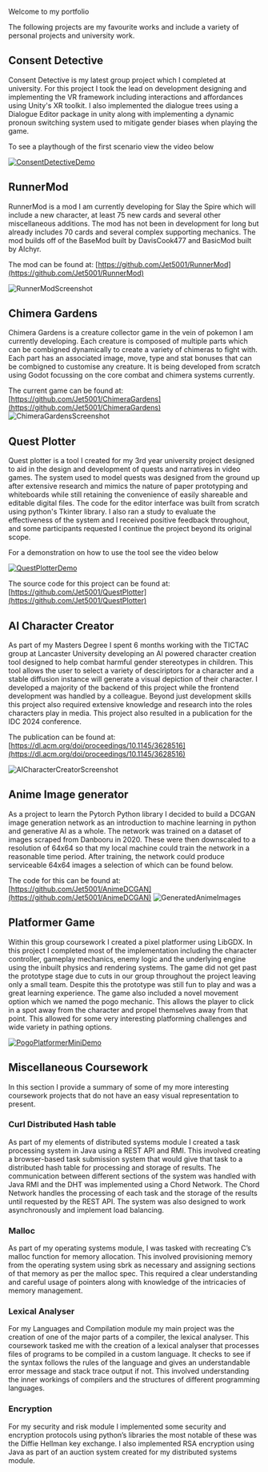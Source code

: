 Welcome to my portfolio

The following projects are my favourite works and include a variety of personal projects and university work.

## Consent Detective
Consent Detective is my latest group project which I completed at university.
For this project I took the lead on development designing and implementing the VR framework including interactions and affordances using Unity's XR toolkit.
I also implemented the dialogue trees using a Dialogue Editor package in unity along with implementing a dynamic pronoun switching system used to mitigate gender biases when playing the game.

To see a playthough of the first scenario view the video below

[![ConsentDetectiveDemo](http://img.youtube.com/vi/m_3OjZrgXoE/0.jpg)](http://www.youtube.com/watch?v=m_3OjZrgXoE "Consent Detective Scenario 1")


## RunnerMod
RunnerMod is a mod I am currently developing for Slay the Spire which will include a new character, at least 75 new cards and several other miscellaneous additions. The mod has not been in development for long but already includes 70 cards and several complex supporting mechanics. The mod builds off of the BaseMod built by DavisCook477 and BasicMod built by Alchyr.

The mod can be found at: [https://github.com/Jet5001/RunnerMod](https://github.com/Jet5001/RunnerMod)

![RunnerModScreenshot](/Assets/Images/RunnerMod2.png)

## Chimera Gardens
Chimera Gardens is a creature collector game in the vein of pokemon I am currently developing. Each creature is composed of multiple parts which can be combigned dynamically to create a variety of chimeras to fight with. Each part has an associated image, move, type and stat bonuses that can be combigned to customise any creature. It is being developed from scratch using Godot focussing on the core combat and chimera systems currently.

The current game can be found at: [https://github.com/Jet5001/ChimeraGardens](https://github.com/Jet5001/ChimeraGardens)
![ChimeraGardensScreenshot](/Assets/Images/ChimeraGardensScreenshot.png)

## Quest Plotter
Quest plotter is a tool I created for my 3rd year university project designed to aid in the design and development of quests and narratives in video games.
The system used to model quests was designed from the ground up after extensive research and mimics the nature of paper prototyping and whiteboards while still retaining the convenience of easily shareable and editable digital files. The code for the editor interface was built from scratch using python's Tkinter library. I also ran a study to evaluate the effectiveness of the system and I received positive feedback throughout, and some participants requested I continue the project beyond its original scope.

For a demonstration on how to use the tool see the video below

[![QuestPlotterDemo](http://img.youtube.com/vi/JmZ5pyrpeVo/0.jpg)](http://www.youtube.com/watch?v=JmZ5pyrpeVo "Quest Plotter Demo")

The source code for this project can be found at: [https://github.com/Jet5001/QuestPlotter](https://github.com/Jet5001/QuestPlotter)

## AI Character Creator
As part of my Masters Degree I spent 6 months working with the TICTAC group at Lancaster University developing an AI powered character creation tool designed to help combat harmful gender stereotypes in children. This tool allows the user to select a variety of desciriptors for a character and a stable diffusion instance will generate a visual depiction of their character. I developed a majority of the backend of this project while the frontend development was handled by a colleague. Beyond just development skills this project also required extensive knowledge and research into the roles characters play in media. This project also resulted in a publication for the IDC 2024 conference.

The publication can be found at: [https://dl.acm.org/doi/proceedings/10.1145/3628516](https://dl.acm.org/doi/proceedings/10.1145/3628516)

![AICharacterCreatorScreenshot](Assets/Images/AiCharacterCreatorImg.png)


## Anime Image generator
As a project to learn the Pytorch Python library I decided to build a DCGAN image generation network as an introduction to machine learning in python and generative AI as a whole. The network was trained on a dataset of images scraped from Danbooru in 2020. These were then downscaled to a resolution of 64x64 so that my local machine could train the network in a reasonable time period. After training, the network could produce serviceable 64x64 images a selection of which can be found below.

The code for this can be found at: [https://github.com/Jet5001/AnimeDCGAN](https://github.com/Jet5001/AnimeDCGAN)
![GeneratedAnimeImages](/Assets/Images/GeneratedImages.png)

## Platformer Game
Within this group coursework I created a pixel platformer using LibGDX. In this project I completed most of the implementation including the character controller, gameplay mechanics, enemy logic and the underlying engine using the inbuilt physics and rendering systems. The game did not get past the prototype stage due to cuts in our group throughout the project leaving only a small team. Despite this the prototype was still fun to play and was a great learning experience. The game also included a novel movement option which we named the pogo mechanic. This allows the player to click in a spot away from the character and propel themselves away from that point. This allowed for some very interesting platforming challenges and wide variety in pathing options.

[![PogoPlatformerMiniDemo](http://img.youtube.com/vi/KNkQrM1zvbw/0.jpg)](http://www.youtube.com/watch?v=KNkQrM1zvbw "Pogo Platformer Mini Demo")

## Miscellaneous Coursework
In this section I provide a summary of some of my more interesting coursework projects that do not have an easy visual representation to present.

### Curl Distributed Hash table
As part of my elements of distributed systems module I created a task processing system in Java using a REST API and RMI. This involved creating a browser-based task submission system that would give that task to a distributed hash table for processing and storage of results.  The communication between different sections of the system was handled with Java RMI and the DHT was implemented using a Chord Network.
The Chord Network handles the processing of each task and the storage of the results until requested by the REST API. The system was also designed to work asynchronously and implement load balancing.

### Malloc
As part of my operating systems module, I was tasked with recreating C’s malloc function for memory allocation. This involved provisioning memory from the operating system using sbrk as necessary and assigning sections of that memory as per the malloc spec. This required a clear understanding and careful usage of pointers along with knowledge of the intricacies of memory management.

### Lexical Analyser
For my Languages and Compilation module my main project was the creation of one of the major parts of a compiler, the lexical analyser. This coursework tasked me with the creation of a lexical analyser that processes files of programs to be compiled in a custom language. It checks to see if the syntax follows the rules of the language and gives an understandable error message and stack trace output if not. This involved understanding the inner workings of compilers and the structures of different programming languages.

### Encryption 
For my security and risk module I implemented some security and encryption protocols using python’s libraries the most notable of these was the Diffie Hellman key exchange. I also implemented RSA encryption using Java as part of an auction system created for my distributed systems module.

